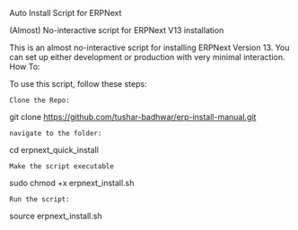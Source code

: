 Auto Install Script for ERPNext

(Almost) No-interactive script for ERPNext V13 installation

This is an almost no-interactive script for installing ERPNext Version 13. You can set up either development or production with very minimal interaction.
How To:

To use this script, follow these steps:

    Clone the Repo:

git clone https://github.com/tushar-badhwar/erp-install-manual.git

    navigate to the folder:

cd erpnext_quick_install

    Make the script executable

sudo chmod +x erpnext_install.sh

    Run the script:

source erpnext_install.sh
